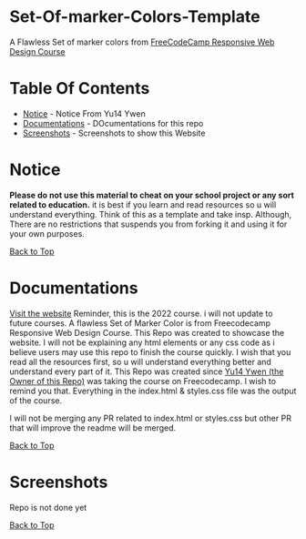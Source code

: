 # Set-Of-marker-Colors-Template

A Flawless Set of marker colors from [FreeCodeCamp Responsive Web Design Course](https://www.freecodecamp.org/learn/2022/responsive-web-design/#learn-css-colors-by-building-a-set-of-colored-markers)

# Table Of Contents

* [Notice](#notice) - Notice From Yu14 Ywen
* [Documentations](#documentations) - DOcumentations for this repo
* [Screenshots](#screenshots) - Screenshots to show this Website

# Notice

**Please do not use this material to cheat on your school project or any sort related to education.** it is best if you learn and read resources so u will understand everything. Think of this as a template and take insp. Although, There are no restrictions that suspends you from forking it and using it for your own purposes.

[Back to Top](#set-of-marker-colors-template)

# Documentations

[Visit the website](https://yu14y.github.io/Set-Of-marker-Colors-Template/)
Reminder, this is the 2022 course. i will not update to future courses. A flawless Set of Marker Color is from Freecodecamp Responsive Web Design Course. This Repo was created to showcase the website. I will not be explaining any html elements or any css code as i believe users may use this repo to finish the course quickly. I wish that you read all the resources first, so u will understand everything better and understand every part of it. This Repo was created since [Yu14 Ywen (the Owner of this Repo)](https://github.com/Yu14Y) was taking the course on Freecodecamp. I wish to remind you that. Everything in the index.html & styles.css file was the output of the course.

I will not be merging any PR related to index.html or styles.css but other PR that will improve the readme will be merged.

[Back to Top](#set-of-marker-colors-template)

# Screenshots

Repo is not done yet

[Back to Top](#set-of-marker-colors-template)
